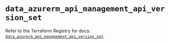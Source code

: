 # `data_azurerm_api_management_api_version_set`

Refer to the Terraform Registry for docs: [`data_azurerm_api_management_api_version_set`](https://registry.terraform.io/providers/hashicorp/azurerm/3.110.0/docs/data-sources/api_management_api_version_set).
